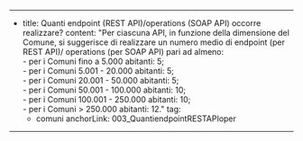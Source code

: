 ---
  - title: Quanti endpoint (REST API)/operations (SOAP API) occorre realizzare?
    content: "Per ciascuna API, in funzione della dimensione del Comune, si suggerisce di realizzare un numero medio di endpoint (per REST API)/ operations (per SOAP API) pari ad almeno:<br> - per i Comuni fino a 5.000 abitanti: 5;<br> - per i Comuni 5.001 - 20.000 abitanti: 5; <br> - per i Comuni 20.001 - 50.000 abitanti: 5;<br> - per i Comuni 50.001 - 100.000 abitanti: 10; <br> - per i Comuni 100.001 - 250.000 abitanti: 10; <br> - per i Comuni > 250.000 abitanti: 12."
    tag:
      - comuni
    anchorLink: 003_QuantiendpointRESTAPIoper
---
